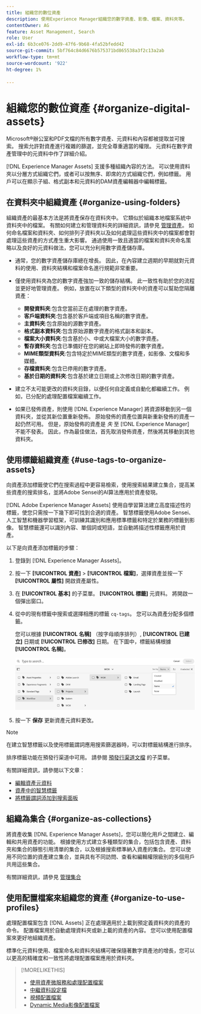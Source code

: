 ```yaml
---
title: 組織您的數位資產
description: 使用Experience Manager組織您的數字資產、影像、檔案、資料夾等。
contentOwner: AG
feature: Asset Management, Search
role: User
exl-id: 6b3ce076-2dd9-47f6-9b68-4fa52bfedd42
source-git-commit: 5bf764c84d6676b575371bd865538a3f2c13a2ab
workflow-type: tm+mt
source-wordcount: '922'
ht-degree: 1%

---
```


# 組織您的數位資產 {#organize-digital-assets}

Microsoft®辦公室和PDF文檔的所有數字資產、元資料和內容都被提取並可搜索。 搜索允許對資產進行複雜的篩選，並完全尊重適當的權限。 元資料在數字資產管理中的元資料中作了詳細介紹。

[!DNL Experience Manager Assets] 支援多種組織內容的方法。 可以使用資料夾以分層方式組織它們，或者可以按無序、即席的方式組織它們，例如標籤。 用戶可以在顯示子組、格式副本和元資料的DAM資產編輯器中編輯標籤。

<!-- Commenting to pull down the existing content before applying changes wrt CQDOC-15930
## Create folders {#create-folders}

When organizing a collection of assets, for example, all *Nature* images, you can create folders to keep them together. You can use folders to categorize and organize your assets. [!DNL Assets] does not require you to organize assets in folders to work better.

>[!NOTE]
>
>Sharing an Assets folder (in Marketing Cloud) of the type `sling:OrderedFolder`, is not supported. If you want to share a folder, do not select Ordered when creating a folder.

1. Navigate to the place in your digital assets folder where you want to create a new folder.
1. In the menu, click **[!UICONTROL Create]**. Select **[!UICONTROL New Folder]**.
1. In the **[!UICONTROL Title]** field, provide a folder name. By default, DAM uses the title that you provided as the folder name. Once the folder is created, you can override the default and specify another folder name.
1. Click **[!UICONTROL Create]**. Your folder is displayed in the digital assets folder.

## Add CUG properties to folders {#add-cug-properties-to-folders}

You can limit who can access certain folders in Assets by making the folder part of a closed user group (CUG). To make a folder part of a CUG:

1. In Assets, right-click the folder you want to add closed user group properties for and select **Properties**.  
1. Click the **CUG** tab.
1. Select the **Enabled** check box to make the folder and its assets available only to a closed user group.  
1. Browse to the login page, if there is one, to add that information. Add admitted groups by clicking **Add item**. If necessary, add the realm. Click **OK** to save your changes.

## Use tags to organize assets {#use-tags-to-organize-assets}

You can use folders or tags or both to organize assets. Adding tags to assets makes them more easy to retrieve during a search. To add tags to an asset, follow these steps:

1. In the Digital Asset Manager, double-click the asset to open it.
1. In the **Tags** area, open the menu to reveal the available tags. Select tags as appropriate. To delete a tag, hover the pointer over the tag and click `X` to delete it.
1. Click **Save** to save any tags you added.

Date24/08/2021
-->

## 在資料夾中組織資產 {#organize-using-folders}

組織資產的最基本方法是將資產保存在資料夾中。 它類似於組織本地檔案系統中資料夾中的檔案。 有關如何建立和管理資料夾的詳細資訊，請參見 [管理資產](manage-digital-assets.md)。 如何命名檔案和資料夾、如何排列子資料夾以及如何處理這些資料夾中的檔案都會對處理這些資產的方式產生重大影響。 通過使用一致且適當的檔案和資料夾命名策略以及良好的元資料做法，您可以充分利用數字資產儲存庫。

* 通常，您的數字資產儲存庫總在增長。 因此，在內容建立週期的早期就對元資料的使用、資料夾結構和檔案命名進行規範非常重要。
* 僅使用資料夾為您的數字資產強加一致的儲存結構。 此一致性有助於您的流程並更好地管理資產。 例如，放置在以下類型的資料夾中的資產可以幫助您隔離資產：

   * **開發資料夾**:包含您當前正在處理的數字資產。
   * **客戶端資料夾**:包含基於客戶端或項目名稱的數字資產。
   * **主資料夾**:包含原始的源數字資產。
   * **格式副本資料夾**:包含原始源數字資產的格式副本和副本。
   * **檔案大小資料夾**:包含基於小、中或大檔案大小的數字資產。
   * **暫存資料夾**:包含已準備好在您的網站上即時發佈的數字資產。
   * **MIME類型資料夾**:包含特定於MIME類型的數字資產，如影像、文檔和多媒體。
   * **存檔資料夾**:包含已停用的數字資產。
   * **基於日期的資料夾**:包含基於建立日期或上次修改日期的數字資產。

* 建立不太可能更改的資料夾目錄，以便任何自定義或自動化都繼續工作。 例如，已分配的處理配置檔案繼續工作。
* 如果已發佈資產，則使用 [!DNL Experience Manager] 將資源移動到另一個資料夾，並從其新位置重新發佈。 原始發佈的資產位置與新重新發佈的資產一起仍然可用。 但是，原始發佈的資產是 *失* 至 [!DNL Experience Manager] 不能不發表。 因此，作為最佳做法，首先取消發佈資產，然後將其移動到其他資料夾。

## 使用標籤組織資產 {#use-tags-to-organize-assets}

向資產添加標籤使它們在搜索過程中更容易檢索，使用搜索結果建立集合，提高某些資產的搜索排名，並將Adobe Sensei的AI算法應用於資產發現。

[!DNL Adobe Experience Manager Assets] 使用自學習算法建立高度描述性的標籤，使您只需按一下幾下即可找到合適的資產。 智慧標籤使用Adobe Sensei、人工智慧和機器學習框架，可訓練其識別和應用標準標籤和特定於業務的標籤到影像。 智慧標籤還可以識別內容、單個詞或短語，並自動將描述性標籤應用於資產。

以下是向資產添加標籤的步驟：

1. 登錄到 [!DNL Experience Manager Assets]。
1. 按一下 **[!UICONTROL 資產]** > **[!UICONTROL 檔案]**，選擇資產並按一下 **[!UICONTROL 屬性]** 開啟資產屬性。
1. 在 **[!UICONTROL 基本]** 的子菜單。 **[!UICONTROL 標籤]** 元資料。 將開啟一個彈出窗口。
1. 從中的現有標籤中搜索或選擇相應的標籤 `cq-tags`。 您可以為資產分配多個標籤。

   您可以根據 **[!UICONTROL 名稱]** （按字母順序排列）, **[!UICONTROL 已建立]** 日期或 **[!UICONTROL 已修改]** 日期。 在下圖中，標籤結構根據 **[!UICONTROL 名稱]**。

   ![添加標籤](assets/add-tags-to-asset.png)

1. 按一下 **保存** 更新資產元資料更改。

>[!NOTE]
>
>在建立智慧標籤以及使用標籤謂詞應用搜索篩選器時，可以對標籤結構進行排序。
>
>排序標籤功能在預發行渠道中可用。 請參閱 [預發行渠道文檔](/help/release-notes/prerelease.md#enable-prerelease) 的子菜單。

有關詳細資訊，請參閱以下文章：

* [編輯資產元資料](meta-edit.md)
* [資產中的智慧標籤](smart-tags.md)
* [將標籤謂詞添加到搜索面板](/help/assets/search-facets.md/#adding-a-tags-predicate)

## 組織為集合 {#organize-as-collections}

將資產收集 [!DNL Experience Manager Assets]，您可以簡化用戶之間建立、編輯和共用資產的功能。 根據使用方式建立多種類型的集合，包括包含資產、資料夾和集合的靜態引用清單的集合，以及根據搜索標準納入資產的集合。 您可以使用不同位置的資產建立集合，並與具有不同訪問、查看和編輯權限級別的多個用戶共用這些集合。

有關詳細資訊，請參見 [管理集合](manage-collections.md)


## 使用配置檔案來組織您的資產 {#organize-to-use-profiles}

處理配置檔案包含 [!DNL Assets] 正在處理適用於上載到預定義資料夾的資產的命令。 配置檔案用於自動處理資料夾或新上載的資產的內容。 您可以使用配置檔案來更好地組織資產。

標準化元資料使用、檔案命名和資料夾結構可確保隨著數字資產池的增長，您可以以更高的精確度和一致性將處理配置檔案應用於資料夾。

>[!MORELIKETHIS]
>
>* [使用資產微服務和處理配置檔案](asset-microservices-configure-and-use.md)
>* [中繼資料設定檔](metadata-profiles.md)
>* [視頻配置檔案](/help/assets/dynamic-media/video-profiles.md)
>* [Dynamic Media影像配置檔案](/help/assets/dynamic-media/image-profiles.md)


